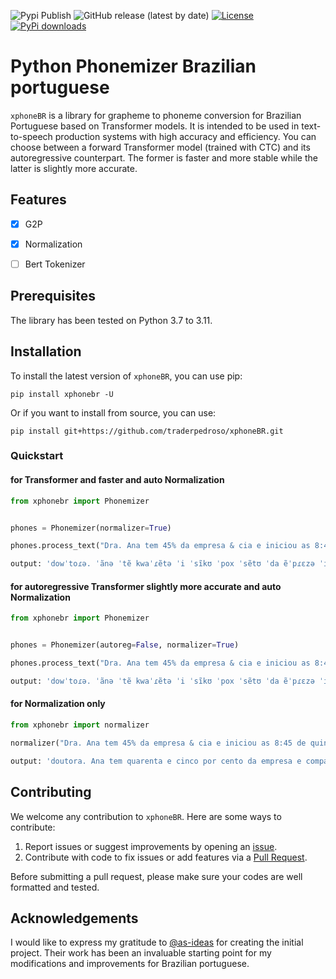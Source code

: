 ![Pypi Publish](https://github.com/traderpedroso/xphoneBR/actions/workflows/python-publish.yml/badge.svg)
![GitHub release (latest by date)](https://img.shields.io/github/v/release/traderpedroso/xphoneBR)
[![License](https://img.shields.io/github/license/traderpedroso/xphoneBR)](https://github.com/traderpedroso/xphoneBR/blob/master/LICENSE)
[![PyPi downloads](https://img.shields.io/pypi/dm/xphoneBR?style=flat-square&logo=pypi&logoColor=white)](https://pypi.org/project/xphoneBR/)

# Python Phonemizer Brazilian portuguese 

`xphoneBR`  is a library for grapheme to phoneme conversion for Brazilian Portuguese based on Transformer models. 
It is intended to be used in text-to-speech production systems with high accuracy and efficiency.
You can choose between a forward Transformer model (trained with CTC) and its autoregressive
counterpart. The former is faster and more stable while the latter is slightly more accurate.

## Features

- [x] G2P
- [x] Normalization
- [ ] Bert Tokenizer


## Prerequisites

The library has been tested on Python 3.7 to 3.11.

## Installation

To install the latest version of `xphoneBR`, you can use pip:

```shell
pip install xphonebr -U
```
Or if you want to install from source, you can use:
```shell
pip install git+https://github.com/traderpedroso/xphoneBR.git
```



### Quickstart

#### for Transformer and faster and auto Normalization

```python
from xphonebr import Phonemizer


phones = Phonemizer(normalizer=True) 

phones.process_text("Dra. Ana tem 45% da empresa & cia e iniciou as 8:45 de quinta feira do ano 2024 etc.  ")

output: 'dowˈtoɾə. ˈãnə ˈtẽ kwaˈɾẽtə ˈi ˈsĩkʊ ˈpox ˈsẽtʊ ˈda ẽˈpɾɛzə ˈi kõpãˈiə ˈi inisiˈow ˈas ˈoytʊ ˈɔɾəs ˈi kwaˈɾẽtə ˈi ˈsĩkʊ miˈnutʊs ˈdʒi ˈkĩtə ˈfeyɾə ˈdʊ ˈãnʊ ˈdoys ˈmiw ˈi ˈvĩtʃɪ ˈi ˈkwatɾʊ ˈit seˈteɾə.'

```
#### for autoregressive Transformer slightly more accurate and auto Normalization

```python
from xphonebr import Phonemizer


phones = Phonemizer(autoreg=False, normalizer=True) 

phones.process_text("Dra. Ana tem 45% da empresa & cia e iniciou as 8:45 de quinta feira do ano 2024 etc.  ")

output: 'dowˈtoɾə. ˈãnə ˈtẽ kwaˈɾẽtə ˈi ˈsĩkʊ ˈpox ˈsẽtʊ ˈda ẽˈpɾɛzə ˈi kõpãˈiə ˈi inisiˈow ˈas ˈoytʊ ˈɔɾəs ˈi kwaˈɾẽtə ˈi ˈsĩkʊ miˈnutʊs ˈdʒi ˈkĩtə ˈfeyɾə ˈdʊ ˈãnʊ ˈdoys ˈmiw ˈi ˈvĩtʃɪ ˈi ˈkwatɾʊ ˈit seˈteɾə.'

```

#### for Normalization only

```python
from xphonebr import normalizer

normalizer("Dra. Ana tem 45% da empresa & cia e iniciou as 8:45 de quinta feira do ano 2024 etc.  ")

output: 'doutora. Ana tem quarenta e cinco por cento da empresa e companhia e iniciou as oito horas e quarenta e cinco minutos de quinta feira do ano dois mil e vinte e quatro et cetera.'

```

## Contributing

We welcome any contribution to `xphoneBR`. Here are some ways to contribute:

1. Report issues or suggest improvements by opening an [issue](https://github.com/traderpedroso/xphoneBR/issues).
2. Contribute with code to fix issues or add features via a [Pull Request](https://github.com/traderpedroso/xphoneBR/pulls).

Before submitting a pull request, please make sure your codes are well formatted and tested.

## Acknowledgements

I would like to express my gratitude to [@as-ideas](https://github.com/as-ideas) for creating the initial project. Their work has been an invaluable starting point for my modifications and improvements for Brazilian portuguese.
